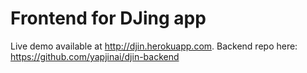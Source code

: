 # Frontend for DJing app
Live demo available at http://djin.herokuapp.com.
Backend repo here: https://github.com/yapjinai/djin-backend
